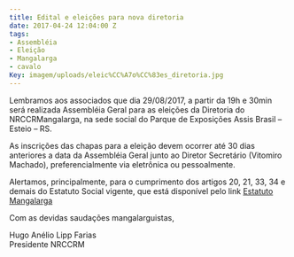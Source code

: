 ```yaml
---
title: Edital e eleições para nova diretoria
date: 2017-04-24 12:04:00 Z
tags:
- Assembléia
- Eleição
- Mangalarga
- cavalo
Key: imagem/uploads/eleic%CC%A7o%CC%83es_diretoria.jpg
---
```


Lembramos aos associados que dia 29/08/2017, a partir da 19h e 30min será realizada Assembléia Geral para as eleições da Diretoria do NRCCRMangalarga, na sede social do Parque de Exposições Assis Brasil – Esteio – RS.

As inscrições das chapas para a eleição devem ocorrer até 30 dias anteriores a data da Assembléia Geral junto ao Diretor Secretário (Vitomiro Machado), preferencialmente via eletrônica ou pessoalmente.

Alertamos, principalmente, para o cumprimento dos artigos 20, 21, 33, 34 e demais do Estatuto Social vigente, que está disponível pelo link [Estatuto Mangalarga](/uploads/Estatuto-Mangalarga.pdf)

Com as devidas saudações mangalarguistas,

Hugo Anélio Lipp Farias\
Presidente NRCCRM